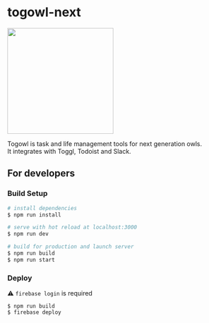 # togowl-next

<img src="https://github.com/tadashi-aikawa/togowl/raw/master/public/icon.png" width="240" />

Togowl is task and life management tools for next generation owls.  
It integrates with Toggl, Todoist and Slack.

## For developers

### Build Setup

``` bash
# install dependencies
$ npm run install

# serve with hot reload at localhost:3000
$ npm run dev

# build for production and launch server
$ npm run build
$ npm run start
```

### Deploy

:warning: `firebase login` is required

```
$ npm run build
$ firebase deploy
```
